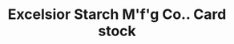 ---
doi: 10.7916/D83F61P3
date_other: '1880'
date_other_textual: 1880-1889
form: printed ephemera
genre:
- Card stock
name:
- Excelsior Starch M'f'g Co.
object_in_context_url: https://biggert.cul.columbia.edu/items/view/ave_biggert_00283
subject_hierarchical_geographic:
- Elkhart, Indiana, United States
subject_name:
- Excelsior Starch M'f'g Co.
title: Excelsior Starch M'f'g Co.. Card stock
sort_title: Excelsior Starch M'f'g Co.. Card stock
call_number: ave_biggert_00283
coordinates:
- 41.683055555555555,-85.96888888888888
pid: ave_biggert_00283
identifiers: ave_biggert_00283
thumbnail: https://derivativo-3.library.columbia.edu/iiif/2/ldpd:344243/full/!256,256/0/native.jpg
permalink: "/items/ave_biggert_00283/"
layout: iiif-image-page
---